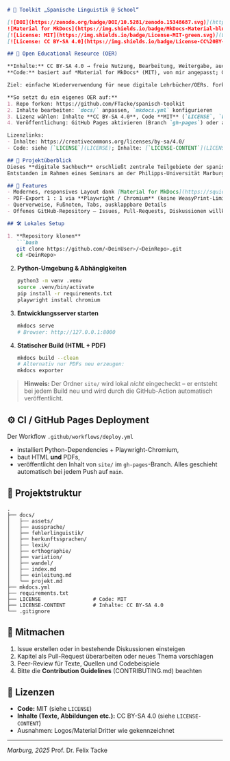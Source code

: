 ````markdown
# 🔧 Toolkit „Spanische Linguistik @ School“

[![DOI](https://zenodo.org/badge/DOI/10.5281/zenodo.15348687.svg)](https://doi.org/10.5281/zenodo.15348687)  
![Material for MkDocs](https://img.shields.io/badge/MkDocs-Material-blue) ![PDF Export](https://img.shields.io/badge/PDF-Export-Chromium-green)  
[![License: MIT](https://img.shields.io/badge/License-MIT-green.svg)](LICENSE)
[![License: CC BY-SA 4.0](https://img.shields.io/badge/License-CC%20BY--SA%204.0-blue.svg)](LICENSE-CONTENT)

## 🧩 Open Educational Resource (OER)

**Inhalte:** CC BY-SA 4.0 → freie Nutzung, Bearbeitung, Weitergabe, auch kommerziell, mit Namensnennung, Lizenzlink und Änderungsvermerk.  
**Code:** basiert auf *Material for MkDocs* (MIT), von mir angepasst; Quellcode im Repo unter **MIT**.

Ziel: einfache Wiederverwendung für neue digitale Lehrbücher/OERs. Forken, Inhalte anpassen, als Website veröffentlichen.

**So setzt du ein eigenes OER auf:**
1. Repo forken: https://github.com/FTacke/spanisch-toolkit  
2. Inhalte bearbeiten: `docs/` anpassen, `mkdocs.yml` konfigurieren  
3. Lizenz wählen: Inhalte **CC BY-SA 4.0**, Code **MIT** (`LICENSE`, `LICENSE-CONTENT`)  
4. Veröffentlichung: GitHub Pages aktivieren (Branch `gh-pages`) oder anders hosten

Lizenzlinks:  
- Inhalte: https://creativecommons.org/licenses/by-sa/4.0/  
- Code: siehe [`LICENSE`](LICENSE); Inhalte: [`LICENSE-CONTENT`](LICENSE-CONTENT)

## 🎯 Projektüberblick
Dieses **digitale Sachbuch** erschließt zentrale Teilgebiete der spanischen Linguistik (Aussprache, Morphologie, Typologie, Sprachwandel, Normen) und verknüpft sie eng mit didaktischen Fragestellungen.  
Entstanden im Rahmen eines Seminars an der Philipps-Universität Marburg, wächst es kollaborativ mit Studierenden als lebendiges **Beta-Projekt**.

## 🚀 Features
- Modernes, responsives Layout dank [Material for MkDocs](https://squidfunk.github.io/mkdocs-material/)  
- PDF-Export 1 : 1 via **Playwright / Chromium** (keine WeasyPrint-Limitationen, alle Icons), automatisch bei jedem Build  
- Querverweise, Fußnoten, Tabs, ausklappbare Details  
- Offenes GitHub-Repository – Issues, Pull-Requests, Diskussionen willkommen

## 🛠️ Lokales Setup

1. **Repository klonen**
   ```bash
   git clone https://github.com/<DeinUser>/<DeinRepo>.git
   cd <DeinRepo>
````

2. **Python-Umgebung & Abhängigkeiten**

   ```bash
   python3 -m venv .venv
   source .venv/bin/activate
   pip install -r requirements.txt
   playwright install chromium
   ```

3. **Entwicklungsserver starten**

   ```bash
   mkdocs serve
   # Browser: http://127.0.0.1:8000
   ```

4. **Statischer Build (HTML + PDF)**

   ```bash
   mkdocs build --clean
   # Alternativ nur PDFs neu erzeugen:
   mkdocs exporter
   ```

> **Hinweis:** Der Ordner `site/` wird lokal *nicht* eingecheckt – er entsteht bei jedem Build neu und wird durch die GitHub-Action automatisch veröffentlicht.

## ⚙️ CI / GitHub Pages Deployment

Der Workflow `.github/workflows/deploy.yml`

* installiert Python­-Dependencies + Playwright-Chromium,
* baut HTML **und** PDFs,
* veröffentlicht den Inhalt von `site/` im `gh-pages`-Branch.
  Alles geschieht automatisch bei jedem Push auf `main`.

## 📂 Projektstruktur

```
.
├── docs/
│   ├── assets/
│   ├── aussprache/
│   ├── fehlerlinguistik/
│   ├── herkunftssprachen/
│   ├── lexik/
│   ├── orthographie/
│   ├── variation/
│   ├── wandel/
│   ├── index.md
│   ├── einleitung.md
│   └── projekt.md
├── mkdocs.yml
├── requirements.txt
├── LICENSE                 # Code: MIT
├── LICENSE-CONTENT         # Inhalte: CC BY-SA 4.0
└── .gitignore

```

## 🤝 Mitmachen

1. Issue erstellen oder in bestehende Diskussionen einsteigen
2. Kapitel als Pull-Request überarbeiten oder neues Thema vorschlagen
3. Peer-Review für Texte, Quellen und Codebeispiele
4. Bitte die **Contribution Guidelines** (CONTRIBUTING.md) beachten

## 📖 Lizenzen

- **Code:** MIT (siehe `LICENSE`)
- **Inhalte (Texte, Abbildungen etc.):** CC BY-SA 4.0 (siehe `LICENSE-CONTENT`)
- Ausnahmen: Logos/Material Dritter wie gekennzeichnet



---

*Marburg, 2025*
Prof. Dr. Felix Tacke

```
```
